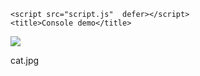 <!DOCTYPE html>
<html lang="en">
  <head>
    <meta charset="UTF-8" />
    <meta name="viewport" content="width=device-width, initial-scale=1.0" />
    <link rel="stylesheet"  type="text/css" href="style.css"> 
   
    <script src="script.js"  defer></script>
    <title>Console demo</title>
  </head>
  <body>
      <div class = "container"> 
          <ul >
          </ul>
          <div class ="preview">
              <img class="big-image" src="https://images.unsplash.com/photo-1561948955-570b270e7c36?ixid=MnwxMjA3fDB8MHxwaG90by1wYWdlfHx8fGVufDB8fHx8&ixlib=rb-1.2.1&auto=format&fit=crop&w=1000&q=80">
              <p class="big-title">cat.jpg</p> 
         </div>
      </div>
  </body>
</html>
